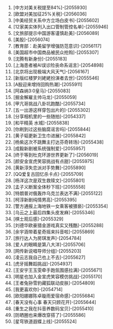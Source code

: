 
1. [中方对美关税提至84%]-[2055930]
1. [欧盟对美加征25%关税]-[2056036]
1. [中美经贸关系中方立场白皮书]-[2055602]
1. [12家美实体列入出口管制管控名单]-[2055946]
1. [文旅部提示中国游客谨慎赴美]-[2056089]
1. [美股]-[2056074]
1. [教育部：赴美留学增强防范意识]-[2056117]
1. [美国超市中国商品被民众抢购]-[2055307]
1. [沈腾有新身份]-[2055183]
1. [上海患者被AI误诊险丧命系谣言]-[2054898]
1. [北京将出现极端大风天气]-[2056167]
1. [新版红楼梦刘姥姥扮演者去世]-[2055546]
1. [A股迎来增持回购热潮]-[2055911]
1. [阿森纳3:0皇马]-[2055083]
1. [掘金解雇主帅马龙]-[2055059]
1. [甲亢哥挑战八卦坑跑酷]-[2055734]
1. [五一出游这样穿包出片的]-[2055302]
1. [分享相机里的一些随拍]-[2054337]
1. [和平精英 水城]-[2055838]
1. [你刷到过这些脑腐谣言吗]-[2055844]
1. [黄子韬更新卫生巾进展]-[2055842]
1. [杨紫这次不跳舞主打达芬奇转场]-[2055438]
1. [成毅新剧被系统强制爱]-[2055957]
1. [终于等到杜克环游世界更新了]-[2056019]
1. [颜安金宣虎笑容挑战有点甜]-[2055975]
1. [黄新淳失恋派对手势舞]-[2055890]
1. [QQ爱复古回忆杀卡点]-[2055709]
1. [杨洋这次是双生救赎文]-[2055801]
1. [孟子义断案全体秒下班]-[2055558]
1. [特朗普对俄轰炸乌克兰表达不满]-[2055122]
1. [柯淳新剧纯情男高]-[2055395]
1. [警方通报上海地铁一女乘客被猥亵]-[2055354]
1. [乌云之上最后四集头皮发麻]-[2055346]
1. [棋士观后感]-[2055329]
1. [刘德华欧豪猎金游戏真实又残酷]-[2055288]
1. [余宇涵带着星奇摇来抖音啦]-[2055869]
1. [旅行达人为房琪发声]-[2054784]
1. [爱人的眼睛是第八大洋]-[2055706]
1. [网传新说唱导师分组]-[2055203]
1. [凌云志我自己也上不去]-[2055627]
1. [虎牙摇舞蹈挑战]-[2054937]
1. [王安宇王玉雯牵手跑氛围感拉满]-[2055671]
1. [明星也加入金宣虎笑容模仿挑战]-[2055170]
1. [王者兔狲雪豹藏狐联动皮肤]-[2054809]
1. [我更喜欢你]-[2054714]
1. [欧阳娜娜陈卓璇雨爱宿命感]-[2055684]
1. [春天没有心事 春天只顾花开]-[2055644]
1. [重生之我在抖音养数码宝贝]-[2055410]
1. [防晒圈也来爆改穿搭了]-[2055586]
1. [星穹铁道遐蝶上线]-[2055524]